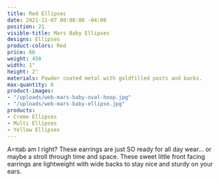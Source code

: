 ```yaml
---
title: Red Ellipses
date: 2021-11-07 00:08:00 -04:00
position: 21
visible-title: Mars Baby Ellipses
designs: Ellipses
product-colors: Red
price: 66
weight: 450
width: 1"
height: 2"
materials: Powder coated metal with goldfilled posts and backs.
max-quantity: 6
product-images:
- "/uploads/web-mars-baby-oval-hoop.jpg"
- "/uploads/web-mars-baby-ellipse.jpg"
products:
- Creme Ellipses
- Multi Ellipses
- Yellow Ellipses
---
```


A=πab am I right? These earrings are just SO ready for all day wear... or maybe a stroll through time and space. These sweet little front facing earrings are lightweight with wide backs to stay nice and sturdy on your ears. 